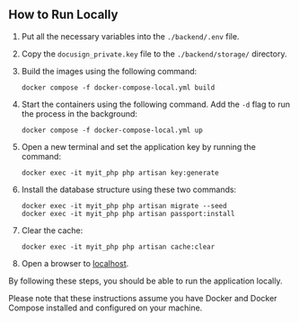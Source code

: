 ## How to Run Locally

1. Put all the necessary variables into the `./backend/.env` file.

2. Copy the `docusign_private.key` file to the `./backend/storage/` directory.

3. Build the images using the following command:
   
   ```
   docker compose -f docker-compose-local.yml build
   ```

4. Start the containers using the following command. Add the `-d` flag to run the process in the background:

   ```
   docker compose -f docker-compose-local.yml up
   ```

5. Open a new terminal and set the application key by running the command:

   ```
   docker exec -it myit_php php artisan key:generate
   ```

6. Install the database structure using these two commands:

   ```
   docker exec -it myit_php php artisan migrate --seed
   docker exec -it myit_php php artisan passport:install
   ```

7. Clear the cache:

   ```
   docker exec -it myit_php php artisan cache:clear
   ```

8. Open a browser to [localhost](http://localhost).

By following these steps, you should be able to run the application locally.

Please note that these instructions assume you have Docker and Docker Compose installed and configured on your machine.
